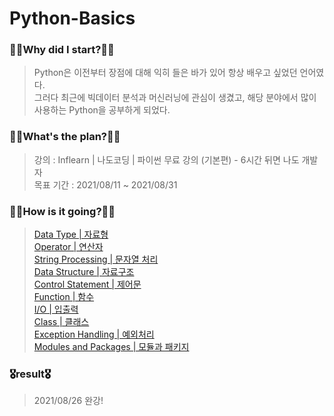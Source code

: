# Python-Basics
### 🧎‍♂️Why did I start?🧎‍♂️
  > Python은 이전부터 장점에 대해 익히 들은 바가 있어 항상 배우고 싶었던 언어였다.  
    그러다 최근에 빅데이터 분석과 머신러닝에 관심이 생겼고, 해당 분야에서 많이 사용하는 Python을 공부하게 되었다.
### 🚶‍♂️What's the plan?🚶‍♂️
  > 강의 : Inflearn | 나도코딩 | 파이썬 무료 강의 (기본편) - 6시간 뒤면 나도 개발자<br>
    목표 기간 : 2021/08/11 ~ 2021/08/31
### 🏃‍♂️How is it going?🏃‍♂️
  > [Data Type | 자료형](https://github.com/pup-paw/Python-Basics/tree/master/DataType)  
  > [Operator | 연산자](https://github.com/pup-paw/Python-Basics/tree/master/Operator)  
  > [String Processing | 문자열 처리](https://github.com/pup-paw/Python-Basics/tree/master/String)  
  > [Data Structure | 자료구조](https://github.com/pup-paw/Python-Basics/tree/master/DataStructure)  
  > [Control Statement | 제어문](https://github.com/pup-paw/Python-Basics/tree/master/ControlStatement)  
  > [Function | 함수](https://github.com/pup-paw/Python-Basics/tree/master/FunctionPractice)  
  > [I/O | 입출력](https://github.com/pup-paw/Python-Basics/tree/master/IO)  
  > [Class | 클래스](https://github.com/pup-paw/Python-Basics/tree/master/ClassPractice)  
  > [Exception Handling | 예외처리](https://github.com/pup-paw/Python-Basics/tree/master/ExceptionHandling)  
  > [Modules and Packages | 모듈과 패키지](https://github.com/pup-paw/Python-Basics/tree/master/Modules_Packages)   
### 🎖result🎖
  > 2021/08/26 완강!
